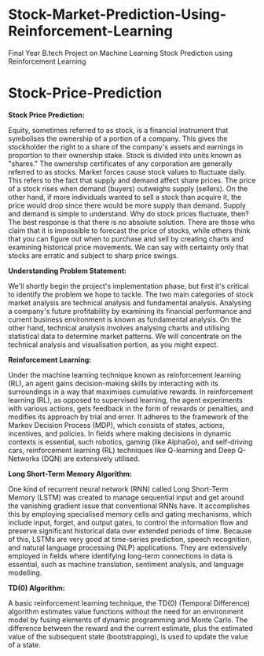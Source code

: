 # Stock-Market-Prediction-Using-Reinforcement-Learning
Final Year B.tech Project on Machine Learning Stock Prediction using Reinforcement Learning
# Stock-Price-Prediction
**Stock Price Prediction:** 

Equity, sometimes referred to as stock, is a financial instrument that symbolises the ownership of a portion of a company. This gives the stockholder the right to a share of the company's assets and earnings in proportion to their ownership stake. Stock is divided into units known as "shares." The ownership certificates of any corporation are generally referred to as stocks. Market forces cause stock values to fluctuate daily. This refers to the fact that supply and demand affect share prices. The price of a stock rises when demand (buyers) outweighs supply (sellers). On the other hand, if more individuals wanted to sell a stock than acquire it, the price would drop since there would be more supply than demand. Supply and demand is simple to understand. Why do stock prices fluctuate, then? The best response is that there is no absolute solution. There are those who claim that it is impossible to forecast the price of stocks, while others think that you can figure out when to purchase and sell by creating charts and examining historical price movements. We can say with certainty only that stocks are erratic and subject to sharp price swings.

**Understanding Problem Statement:**

We'll shortly begin the project's implementation phase, but first it's critical to identify the problem we hope to tackle. The two main categories of stock market analysis are technical analysis and fundamental analysis. Analysing a company's future profitability by examining its financial performance and current business environment is known as fundamental analysis. On the other hand, technical analysis involves analysing charts and utilising statistical data to determine market patterns. We will concentrate on the technical analysis and visualisation portion, as you might expect.

**Reinforcement Learning:**

Under the machine learning technique known as reinforcement learning (RL), an agent gains decision-making skills by interacting with its surroundings in a way that maximises cumulative rewards. In reinforcement learning (RL), as opposed to supervised learning, the agent experiments with various actions, gets feedback in the form of rewards or penalties, and modifies its approach by trial and error. It adheres to the framework of the Markov Decision Process (MDP), which consists of states, actions, incentives, and policies. In fields where making decisions in dynamic contexts is essential, such robotics, gaming (like AlphaGo), and self-driving cars, reinforcement learning (RL) techniques like Q-learning and Deep Q-Networks (DQN) are extensively utilised.

**Long Short-Term Memory Algorithm:**

One kind of recurrent neural network (RNN) called Long Short-Term Memory (LSTM) was created to manage sequential input and get around the vanishing gradient issue that conventional RNNs have. It accomplishes this by employing specialised memory cells and gating mechanisms, which include input, forget, and output gates, to control the information flow and preserve significant historical data over extended periods of time. Because of this, LSTMs are very good at time-series prediction, speech recognition, and natural language processing (NLP) applications. They are extensively employed in fields where identifying long-term connections in data is essential, such as machine translation, sentiment analysis, and language modelling.

**TD(0) Algorithm:**

A basic reinforcement learning technique, the TD(0) (Temporal Difference) algorithm estimates value functions without the need for an environment model by fusing elements of dynamic programming and Monte Carlo. The difference between the reward and the current estimate, plus the estimated value of the subsequent state (bootstrapping), is used to update the value of a state.
